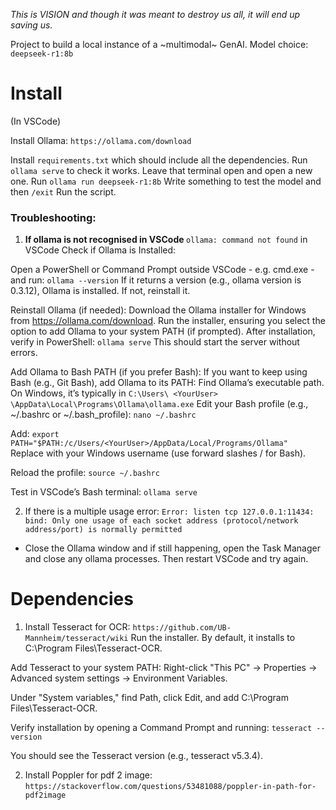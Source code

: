 *This is VISION and though it was meant to destroy us all, it will end up saving us.*

Project to build a local instance of a ~multimodal~ GenAI.
Model choice: ` deepseek-r1:8b `

# Install
(In VSCode)

Install Ollama: `https://ollama.com/download`

Install `requirements.txt` which should include all the dependencies.
Run `ollama serve` to check it works. Leave that terminal open and open a new one.
Run `ollama run deepseek-r1:8b`
Write something to test the model and then `/exit`
Run the script.

### Troubleshooting: 

1. <b> If ollama is not recognised in VSCode </b>
` ollama: command not found ` in VSCode
Check if Ollama is Installed:

Open a PowerShell or Command Prompt outside VSCode - e.g. cmd.exe - and run:
` ollama --version `
If it returns a version (e.g., ollama version is 0.3.12), Ollama is installed. If not, reinstall it.

Reinstall Ollama (if needed): Download the Ollama installer for Windows from https://ollama.com/download. 
Run the installer, ensuring you select the option to add Ollama to your system PATH (if prompted).
After installation, verify in PowerShell:
` ollama serve `
This should start the server without errors.

Add Ollama to Bash PATH (if you prefer Bash):
If you want to keep using Bash (e.g., Git Bash), add Ollama to its PATH:
Find Ollama’s executable path. On Windows, it’s typically in ` C:\Users\ <YourUser> \AppData\Local\Programs\Ollama\ollama.exe `
Edit your Bash profile (e.g., ~/.bashrc or ~/.bash_profile):
` nano ~/.bashrc `

Add:
`export PATH="$PATH:/c/Users/<YourUser>/AppData/Local/Programs/Ollama" `
Replace <YourUser> with your Windows username (use forward slashes / for Bash).

Reload the profile:
`source ~/.bashrc `

Test in VSCode’s Bash terminal:
`ollama serve `



2. If there is a multiple usage error: `Error: listen tcp 127.0.0.1:11434: bind: Only one usage of each socket address (protocol/network address/port) is normally permitted`
* Close the Ollama window and if still happening, open the Task Manager and close any ollama processes. Then restart VSCode and try again.

# Dependencies

1. Install Tesseract for OCR: ` https://github.com/UB-Mannheim/tesseract/wiki `
Run the installer. By default, it installs to C:\Program Files\Tesseract-OCR.

Add Tesseract to your system PATH:
Right-click "This PC" → Properties → Advanced system settings → Environment Variables.

Under "System variables," find Path, click Edit, and add C:\Program Files\Tesseract-OCR.

Verify installation by opening a Command Prompt and running:
` tesseract --version `

You should see the Tesseract version (e.g., tesseract v5.3.4).

2. Install Poppler for pdf 2 image: ` https://stackoverflow.com/questions/53481088/poppler-in-path-for-pdf2image `

